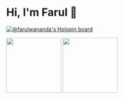 # Hi, I'm Farul 👋

[![@farulwananda's Holopin board](https://holopin.io/api/user/board?user=farulwananda)](https://holopin.io/@farulwananda)

<div>
  <img height="145" src="https://github-readme-stats.vercel.app/api?username=farulwananda&show_icons=true&theme=react&count_private=true&locale=en&hide=stars"  />
  
  <img height="145"  src="https://github-readme-stats.vercel.app/api/wakatime?username=farulwananda&layout=compact&theme=react&langs_count=6" />
</div>
